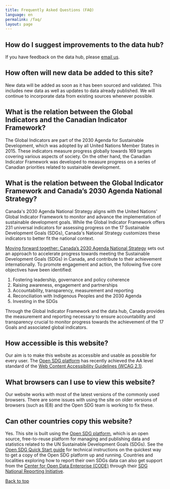 ```yaml
---
title: Frequently Asked Questions (FAQ)
language: en
permalink: /faq/
layout: page
---
```


## How do I suggest improvements to the data hub?

If you have feedback on the data hub, please <a href="mailto:statcan.sdg-odd.statcan@statcan.gc.ca">email us</a>.


## How often will new data be added to this site?

New data will be added as soon as it has been sourced and validated. This includes new data as well as updates to data already published. We will continue to incorporate data from existing sources whenever possible.


## What is the relation between the Global Indicators and the Canadian Indicator Framework?

The Global Indicators are part of the 2030 Agenda for Sustainable Development, which was adopted by all United Nations Member States in 2015. These indicators measure progress globally towards 169 targets covering various aspects of society. On the other hand, the Canadian Indicator Framework was developed to measure progress on a series of Canadian priorities related to sustainable development.


## What is the relation between the Global Indicator Framework and Canada’s 2030 Agenda National Strategy?

Canada's 2030 Agenda National Strategy aligns with the United Nations' Global Indicator Framework to monitor and advance the implementation of sustainable development goals. While the Global Indicator Framework offers 231 universal indicators for assessing progress on the 17 Sustainable Development Goals (SDGs), Canada's National Strategy customizes these indicators to better fit the national context.

<a href="https://www.canada.ca/en/employment-social-development/programs/agenda-2030/moving-forward.html">Moving forward together: Canada’s 2030 Agenda National Strategy</a> sets out an approach to accelerate progress towards meeting the Sustainable Development Goals (SDGs) in Canada, and contribute to their achievement internationally. To promote engagement and action, the following five core objectives have been identified:

1.	Fostering leadership, governance and policy coherence
2.	Raising awareness, engagement and partnerships
3.	Accountability, transparency, measurement and reporting
4.	Reconciliation with Indigenous Peoples and the 2030 Agenda
5.	Investing in the SDGs 

Through the Global Indicator Framework and the data hub, Canada provides the measurement and reporting necessary to ensure accountability and transparency crucial to monitor progress towards the achievement of the 17 Goals and associated global indicators.


## How accessible is this website?

Our aim is to make this website as accessible and usable as possible for every user. The <a href="https://open-sdg.org/">Open SDG platform</a> has recently achieved the AA level standard of the [Web Content Accessibility Guidelines (WCAG 2.1)](https://www.w3.org/WAI/standards-guidelines/wcag/).


## What browsers can I use to view this website?

Our website works with most of the latest versions of the commonly used browsers. There are some issues with using the site on older versions of browsers (such as IE8) and the Open SDG team is working to fix these.


## Can other countries copy this website?

Yes. This site is built using the <a href="https://open-sdg.org/">Open SDG platform</a>, which is an open source, free-to-reuse platform for managing and publishing data and statistics related to the UN Sustainable Development Goals (SDGs). See the <a href="https://open-sdg.readthedocs.io/en/latest/quick-start/">Open SDG Quick Start guide</a> for technical instructions on the quickest way to get a copy of the Open SDG platform up and running. Countries and localities exploring how to report their own SDGs data can also get support from the [Center for Open Data Enterprise (CODE)](http://www.opendataenterprise.org/) through their [SDG National Reporting Initiative](https://www.sdgreporting.org/).

[Back to top](#top)
